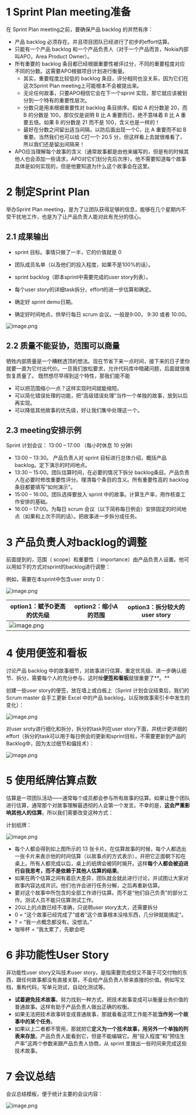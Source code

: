 
# 1 Sprint Plan meeting准备

在 Sprint Plan meeting之前，要确保产品 backlog 的井然有序：

- 产品 backlog 必须存在。并且项目团队已经进行了初步的effort估算。
- 只能有一个产品 backlog 和一个产品负责人（对于一个产品而言，Nokia内部叫APO，Area Product Owner）。
- 所有重要的 backlog 条目都已经根据重要性被评过分，不同的重要程度对应不同的分数。这需要APO根据项目计划进行衡量。
   - 其实，重要程度比较低的 backlog 条目，评分相同也没关系，因为它们在这次Sprint Plan meeting上可能根本不会被提出来。
   - 无论任何故事，只要APO相信它会在下一个sprint 实现，那它就应该被划分到一个特有的重要性层次。
   - 分数只是用来根据重要性对 backlog 条目排序。假如 A 的分数是 20，而 B 的分数是 100，那仅仅是说明 B 比 A 重要而已，绝不意味着 B 比 A 重要五倍。如果 B 的分数是 21 而不是 100，含义也是一样的！
   - 最好在分数之间留出适当间隔，以防后面出现一个C，比 A 重要而不如 B 重要。当然我们也可以给 C打一个 20.5 分，但这样看上去就很难看了，所以我们还是留出间隔来！
- APO应当理解每个故事的含义（通常故事都是由他来编写的，但是有的时候其他人也会添加一些请求，APO对它们划分先后次序）。他不需要知道每个故事具体是如何实现的，但是他要知道为什么这个故事会在这里。




# 2 制定Sprint Plan

举办Sprint Plan meeting，是为了让团队获得足够的信息，能够在几个星期内不受干扰地工作，也是为了让产品负责人能对此有充分的信心。


## 2.1 成果输出


- sprint 目标。事情只做了一半，它的价值就是 0


- 团队成员名单（以及他们的投入程度，如果不是100%的话）。
- sprint backlog（即本sprint中需要完成的user story列表）。
- 每个user story的详细task拆分，effort的进一步估算和确定。
- 确定好 sprint demo日期。
- 确定好时间地点，供举行每日 scrum 会议。一般是9:00， 9:30 或者 10:00。


![image.png](.assets/1591075060170-ffecc96a-a462-41da-ba57-79841770d222.png)


## 2.2 质量不能妥协，范围可以商量
牺牲内部质量是一个糟糕透顶的想法。现在节省下来一点时间，接下来的日子里你就要一直为它付出代价。一旦我们放松要求，允许代码库中暗藏问题，后面就很难恢复质量了。
既然想尽早得到这个特性，那我们能不能

- 可以把范围缩小一点？这样实现时间就能缩短。
- 可以简化错误处理的功能，把“高级错误处理”当作一个单独的故事，放到以后再实现。
- 可以降低其他故事的优先级，好让我们集中处理这一个。




## 2.3 meeting安排示例
Sprint 计划会议： 13:00 – 17:00 （每小时休息 10 分钟）

- 13:00 – 13:30。 产品负责人对 sprint 目标进行总体介绍，概括产品 backlog。定下演示的时间地点。
- 13:30 – 15:00。团队估算时间，在必要的情况下拆分 backlog条目。产品负责人在必要时修改重要性评分。理清每个条目的含义。所有重要性高的 backlog 条目都要填写“如何演示”。
- 15:00 – 16:00。团队选择要放入 sprint 中的故事。计算生产率，用作核查工作安排的基础。
- 16:00 – 17:00。为每日 scrum 会议（以下简称每日例会）安排固定的时间地点（如果和上次不同的话）。把故事进一步拆分成任务。




# 3 产品负责人对backlog的调整
前面提到的，范围（ scope）和重要性（ importance）由产品负责人设置。他可以用如下的方式对sprint的backlog进行调整：

例如，需要在本sprint中包含user sroty D：

![image.png](.assets/1591076512333-f71411c7-f398-4a12-b61b-4e6ec105c0fa.png)

| **option1：赋予D更高的优先级** | **option2：缩小A的范围** | **option3：拆分较大的user story** |
| --- | --- | --- |
| ![image.png](.assets/1591076638788-6e7741c4-787e-4fcb-a0be-bb393d9ae51d.png) |||


# 4 使用便签和看板
讨论产品 backlog 中的故事细节，对故事进行估算、重定优先级、进一步确认细节、拆分，需要每个人的充分参与，这时候**便签和看板**就很重要了**。**

创建一些user story的便签，放在墙上或白板上（Sprint 计划会议结束后，我们的 Scrum master 会手工更新 Excel 中的产品 backlog，以反映故事索引卡中发生的变化）：

![image.png](.assets/1591077435535-6ddbd71b-e7ee-4e8f-ba5e-671eaad996dd.png)

对user sroty进行细化和拆分，拆分的task列在user story下面，并统计更详细的effort（拆分的task可以用于每日例会的更新和sprint目标，不需要更新到产品的Backlog中，因为太过细节和偏技术）：

![image.png](.assets/1591077626822-12eb3d8d-2e7b-4bdd-a773-07d6b13bb403.png)

# 5 使用纸牌估算点数
估算是一项团队活动——通常每个成员都会参与所有故事的估算。如果让整个团队进行估算，通常那个对故事理解最透彻的人会第一个发言。不幸的是，**这会严重影响其他人的估算**。所以我们需要改变这种方式：

计划纸牌：

![image.png](.assets/1591077971967-fef09146-9870-438b-bea0-7d0187416714.png)

- 每个人都会得到如上图所示的 13 张卡片。在估算故事的时候，每个人都选出一张卡片来表示他的时间估算（以故事点的方式表示），并把它正面朝下扣在桌上。所有人都完成以后，桌上的纸牌会被同时揭开。这样**每个人都会被迫进行自我思考，而不是依赖于其他人估算的结果**。
- 如果在两个估算之间有着巨大差异，团队就会就此进行讨论，并试图让大家对故事内容达成共识。他们也许会进行任务分解，之后再重新估算。
- 要对这个故事中所包含的全部工作进行估算。而不是“他们自己负责”的部分工作。测试人员不能只估算测试工作。
- 20以上的点数已经不准确，只说明user story太大，还需要拆分
- 0 = “这个故事已经完成了”或者“这个故事根本没啥东西，几分钟就能搞定”。
- ? = “我一点概念都没有。没想法。”
- 咖啡杯 = “我太累了，先歇会吧




# 6 非功能性User Story
非功能性user story又叫技术user story，是指需要完成但又不属于可交付物的东西，跟任何故事都没有直接关联，不会给产品负责人带来直接的价值。例如写文档，重构代码，写单元测试，自动化测试等。

- **试着避免技术故事**。努力找到一种方式，把技术故事变成可以衡量业务价值的普通故事。这样有助于产品负责人做出正确的权衡。
- 如果无法把技术故事转变成普通故事，那就看看这项工作能不能**当作另一个故事中的某个任务**。
- 如果以上二者都不管用，那就把它**定义为一个技术故事，用另外一个单独的列表来存放**。产品负责人能看到它，但是不能编辑它。用“投入程度”和“预估生产率”这两个参数来跟产品负责人协商，从 sprint 里拨出一些时间来完成这些技术故事。




# 7 会议总结
会议总结模板，便于统计主要的会议内容：

![image.png](.assets/1591079787945-58eec727-a0d9-4e33-b6a0-b1a3863607a0.png)

